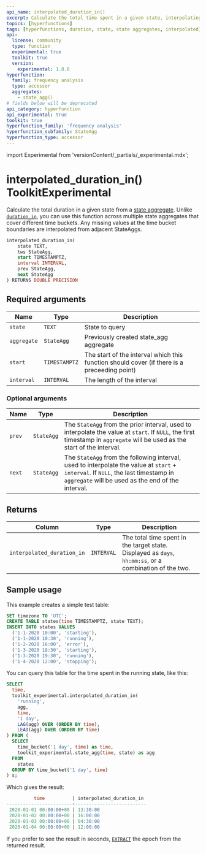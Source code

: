 ```yaml
---
api_name: interpolated_duration_in()
excerpt: Calculate the total time spent in a given state, interpolating values at interval boundaries if they don't exist
topics: [hyperfunctions]
tags: [hyperfunctions, duration, state, state aggregates, interpolated]
api:
  license: community
  type: function
  experimental: true
  toolkit: true
  version:
    experimental: 1.8.0
hyperfunction:
  family: frequency analysis
  type: accessor
  aggregates:
    - state_agg()
# fields below will be deprecated
api_category: hyperfunction
api_experimental: true
toolkit: true
hyperfunction_family: 'frequency analysis'
hyperfunction_subfamily: StateAgg
hyperfunction_type: accessor
---
```


import Experimental from 'versionContent/_partials/_experimental.mdx';

# interpolated_duration_in()  <tag type="toolkit">Toolkit</tag><tag type="experimental-toolkit">Experimental</tag>

Calculate the total duration in a given state from a [state aggregate][state_agg].
Unlike [`duration_in`][duration_in], you can use this function across multiple state
aggregates that cover different time buckets. Any missing values at the time bucket
boundaries are interpolated from adjacent StateAggs.

```SQL
interpolated_duration_in(
    state TEXT,
    tws StateAgg,
    start TIMESTAMPTZ,
    interval INTERVAL,
    prev StateAgg,
    next StateAgg
) RETURNS DOUBLE PRECISION
```

<Experimental />

## Required arguments

|Name|Type|Description|
|-|-|-|
|`state`|`TEXT`|State to query|
|`aggregate`|`StateAgg`|Previously created state_agg aggregate|
|`start`|`TIMESTAMPTZ`|The start of the interval which this function should cover (if there is a preceeding point)|
|`interval`|`INTERVAL`|The length of the interval|

### Optional arguments

|Name|Type|Description|
|-|-|-|
|`prev`|`StateAgg`|The `StateAgg` from the prior interval, used to interpolate the value at `start`. If `NULL`, the first timestamp in `aggregate` will be used as the start of the interval.|
|`next`|`StateAgg`|The `StateAgg` from the following interval, used to interpolate the value at `start` + `interval`. If `NULL`, the last timestamp in `aggregate` will be used as the end of the interval.|

## Returns

|Column|Type|Description|
|-|-|-|
|`interpolated_duration_in`|`INTERVAL`|The total time spent in the target state. Displayed as `days`, `hh:mm:ss`, or a combination of the two.|

## Sample usage

This example creates a simple test table:

```sql
SET timezone TO 'UTC';
CREATE TABLE states(time TIMESTAMPTZ, state TEXT);
INSERT INTO states VALUES
  ('1-1-2020 10:00', 'starting'),
  ('1-1-2020 10:30', 'running'),
  ('1-2-2020 16:00', 'error'),
  ('1-3-2020 18:30', 'starting'),
  ('1-3-2020 19:30', 'running'),
  ('1-4-2020 12:00', 'stopping');
```

You can query this table for the time spent in the running state, like this:

```sql
SELECT 
  time,
  toolkit_experimental.interpolated_duration_in(
    'running',
    agg,
    time,
    '1 day',
    LAG(agg) OVER (ORDER BY time),
    LEAD(agg) OVER (ORDER BY time)
) FROM (
  SELECT
    time_bucket('1 day', time) as time,
    toolkit_experimental.state_agg(time, state) as agg
  FROM
    states
  GROUP BY time_bucket('1 day', time)
) s;
```

Which gives the result:

```sql
          time          | interpolated_duration_in 
------------------------+--------------------------
 2020-01-01 00:00:00+00 | 13:30:00
 2020-01-02 00:00:00+00 | 16:00:00
 2020-01-03 00:00:00+00 | 04:30:00
 2020-01-04 00:00:00+00 | 12:00:00
```

If you prefer to see the result in seconds, [`EXTRACT`][extract] the epoch from
the returned result.

[duration_in]: /api/:currentVersion:/hyperfunctions/frequency-analysis/duration_in/
[extract]: https://www.postgresql.org/docs/current/functions-datetime.html#FUNCTIONS-DATETIME-EXTRACT
[state_agg]: /api/:currentVersion:/hyperfunctions/frequency-analysis/state_agg/
